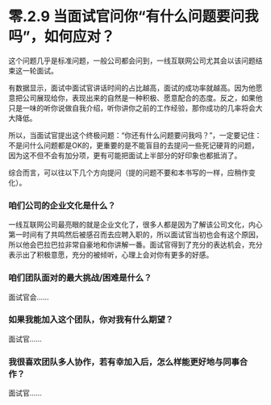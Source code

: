 # 零.2.9 当面试官问你“有什么问题要问我吗”，如何应对？

这个问题几乎是标准问题，一般公司都会问到，一线互联网公司尤其会以该问题结束这一轮面试。

有数据显示，面试中面试官讲话时间的占比越高，面试的成功率就越高。因为他愿意把公司展现给你，表现出来的自然是一种积极、愿意配合的态度。反之，如果他只是一味的听你说做自我介绍，听你讲你之前的工作经验，那你成功的几率将会大大降低。

所以，当面试官提出这个终极问题：“你还有什么问题要问我吗？”，一定要记住：不是问什么问题都是OK的，更重要的是不能盲目的去提问一些死记硬背的问题，因为这不但不会有加分项，更有可能把面试上半部分的好印象也都抵消了。

综合而言，可以往以下几个方向提问（提的问题不要和本书写的一样，应稍作变化）。

### **咱们公司的企业文化是什么？**

一线互联网公司最亮眼的就是企业文化了，很多人都是因为了解该公司文化，内心第一时间有了共鸣然后被感召而去应聘入职的，所以面试官当初也会有这个原因，所以他会巴拉巴拉非常自豪地和你讲解一番。面试官得到了充分的表达机会，充分表示出了积极意愿，充分的被倾听，心理上会对你有更多的好感。

### 咱们团队面对的最大挑战/困难是什么？

面试官会……

### 如果我能加入这个团队，你对我有什么期望？

面试官……

### **我很喜欢团队多人协作，若有幸加入后，怎么样能更好地与同事合作？**

面试官……

### 

